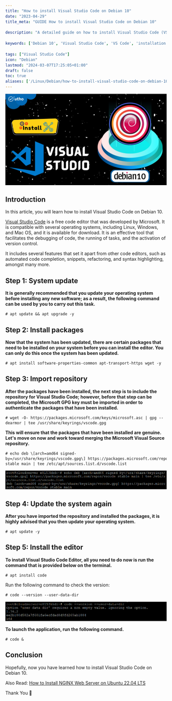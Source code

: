 ```yaml
---
title: "How to install Visual Studio Code on Debian 10"
date: "2023-04-29"
title_meta: "GUIDE How to install Visual Studio Code on Debian 10"

description: "A detailed guide on how to install Visual Studio Code (VS Code), a popular source code editor, on Debian 10."

keywords: ['Debian 10', 'Visual Studio Code', 'VS Code', 'installation', 'source code editor', 'Linux', 'development']

tags: ["Visual Studio Code"]
icon: "Debian"
lastmod: "2024-03-07T17:25:05+01:00"
draft: false
toc: true
aliases: ['/Linux/Debian/how-to-install-visual-studio-code-on-debian-10/']
---
```


![How to install Visual Studio Code on Debian 10](images/How-to-install-Visual-Studio-Code-on-Debian-10_utho.jpg)

## Introduction

In this article, you will learn how to install Visual Studio Code on Debian 10.

[Visual Studio Code](https://en.wikipedia.org/wiki/Visual_Studio_Code) is a free code editor that was developed by Microsoft. It is compatible with several operating systems, including Linux, Windows, and Mac OS, and it is available for download. It is an effective tool that facilitates the debugging of code, the running of tasks, and the activation of version control.

It includes several features that set it apart from other code editors, such as automated code completion, snippets, refactoring, and syntax highlighting, amongst many more.

## Step 1: System update

**It is generally recommended that you update your operating system before installing any new software; as a result, the following command can be used by you to carry out this task.**

```
# apt update && apt upgrade -y

```

## Step 2: Install packages

**Now that the system has been updated, there are certain packages that need to be installed on your system before you can install the editor. You can only do this once the system has been updated.**

```
# apt install software-properties-common apt-transport-https wget -y

```

## Step 3: Import repository

**After the packages have been installed, the next step is to include the repository for Visual Studio Code; however, before that step can be completed, the Microsoft GPG key must be imported in order to authenticate the packages that have been installed.**

```
# wget -O- https://packages.microsoft.com/keys/microsoft.asc | gpg --dearmor | tee /usr/share/keyrings/vscode.gpg

```

**This will ensure that the packages that have been installed are genuine. Let's move on now and work toward merging the Microsoft Visual Source repository.**

```
# echo deb \[arch=amd64 signed-by=/usr/share/keyrings/vscode.gpg\] https://packages.microsoft.com/repos/vscode stable main | tee /etc/apt/sources.list.d/vscode.list

```

![How to install Visual Studio Code on Debian 10](images/image-877.png)

## Step 4: Update the system again

**After you have imported the repository and installed the packages, it is highly advised that you then update your operating system.**

```
# apt update -y

```

## Step 5: Install the editor

**To install Visual Studio Code Editor, all you need to do now is run the command that is provided below on the terminal.**

```
# apt install code

```

Run the following command to check the version:

```
# code --version --user-data-dir

```

![output](images/image-876.png)

**To launch the application, run the following command.**

```
# code &

```

## Conclusion

Hopefully, now you have learned how to install Visual Studio Code on Debian 10.

Also Read: [How to Install NGINX Web Server on Ubuntu 22.04 LTS](https://utho.com/docs/tutorial/how-to-install-nginx-web-server-on-ubuntu-22-04-lts/)

Thank You 🙂
